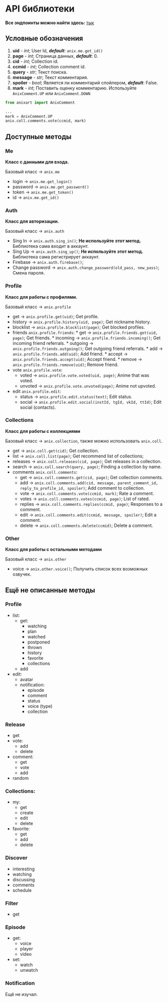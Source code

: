 # API библиотеки

**Все эндпоинты можно найти здесь:** [тык](https://github.com/SantaSpeen/anixart/blob/master/anixart/methods.py "тык")

## **Условные обозначения**
1. **uid** - _int_; User Id, _**default**_: `anix.me.get_id()`
2. **page** - _int_; Страница данных, **_default_**: 0.
3. **cid** - _int_; Collection id.
4. **ccmid** - _int_; Collection comment id.
5. **query** - _str_; Текст поиска.
6. **message** - _str_; Текст комментария.
7. **spoiler** - _bool_; Является ли комментарий спойлером, **_default_**: False.
8. **mark** - _int_; Поставить оценку комментарию. Используйте `AnixComment.UP` или `AnixComment.DOWN`
```python
from anixart import AnixComment

...
mark = AnixComment.UP
anix.coll.comments.vote(ccmid, mark)
```
## **Доступные методы**

### Me
**Класс с данными для входа.** 

Базовый класс -> `anix.me`

* login -> `anix.me.get_login()`
* password -> `anix.me.get_password()`
* token -> `anix.me.get_token()`
* id -> `anix.me.get_id()`

### Auth
**Класс для авторизации.** 

Базовый класс -> `anix.auth`

- Sing In -> `anix.auth.sing_in()`; **Не используйте этот метод.** Библиотека сама входит в аккаунт.
- Sing Up -> `anix.auth.sing_up()`; **Не используйте этот метод.** Библиотека сама регистрирует аккаунт.
- Firebase -> `anix.auth.firebase()`; 
- Change password -> `anix.auth.change_password(old_pass, new_pass)`; Смена пароля.

### Profile
**Класс для работы с профилями.** 

Базовый класс -> `anix.profile`

- get -> `anix.profile.get(uid)`; Get profile.
- history  -> `anix.profile.history(uid, page)`; Get nickname history.
- blocklist  -> `anix.profile.blocklist(page)`; Get blocked profiles.
- friends `anix.profile.friends`: 
      * get -> `anix.profile.friends.get(uid, page)`; Get friends.
      * incoming -> `anix.profile.friends.incoming()`; Get incoming friend referrals.
      * outgoing -> `anix.profile.friends.outgoing()`; Get outgoing friend referrals.
      * add -> `anix.profile.friends.add(uid)`; Add friend.
      * accept -> `anix.profile.friends.accept(uid)`; Accept friend.
      * remove -> `anix.profile.friends.remove(uid)`; Remove friend.
- vote `anix.profile.vote`: 
    * voted -> `anix.profile.vote.voted(uid, page)`; Anime that was voted.
    * unvoted -> `anix.profile.vote.unvoted(page)`; Anime not upvoted.
- edit `anix.profile.edit`: 
    * status -> `anix.profile.edit.status(text)`; Edit status.
    * social -> `anix.profile.edit.social(instId, tgId, vkId, ttId)`; Edit social (contacts).

### Collections
**Класс для работы с коллекциями** 

Базовый класс -> `anix.collection`, также можно использовать `anix.coll`.

- get -> `anix.coll.get(cid)`; Get collection.
- list -> `anix.coll.list(page)`; Get recommend list of collections;
- releases -> `anix.coll.releases(cid, page)`; Get releases in a collection.
- search -> `anix.coll.search(query, page)`; Finding a collection by name.
- comments `anix.coll.comments`:
  * get -> `anix.coll.comments.get(cid, page)`; Get collection comments.
  * add -> `anix.coll.comments.add(cid, message, parent_comment_id, reply_to_profile_id, spoiler)`; Add comment to collection.
  * vote -> `anix.coll.comments.vote(ccmid, mark)`; Rate a comment.
  * votes -> `anix.coll.comments.votes(ccmid, page)`; List of rated.
  * replies -> `anix.coll.comments.replies(ccmid, page)`; Responses to a comment.
  * edit -> `anix.coll.comments.edit(ccmid, message, spoiler)`; Edit a comment.
  * delete -> `anix.coll.comments.delete(ccmid)`; Delete a comment.
  
### Other
**Класс для работы с остальными методами** 

Базовый класс -> `anix.other`

- voice -> `anix.other.voice()`; Получить список всех возможных озвучек.

## **Ещё не описанные методы**

### Profile
- list:
  * get:
    - watching
    - plan
    - watched
    - postponed
    - thrown
    - history
    - favorite 
    - collections
  * add
- edit:
    * avatar
    * notification:
        - episode
        - comment
        - status
        - voice (type)
        - collection

### Release
- get
- vote:
    * add
    * delete
- comment:
    * get 
    * vote
    * add
- random

### Collections:
- my:
  * get
  * create
  * edit
  * delete
- favorite:
    * get
    * add
    * delete

### Discover
- interesting
- watching
- discussing
- comments
- schedule

### Filter
- get

### Episode
- get: 
  - voice
  - player
  - video
- set:
    - watch
    - unwatch
    
### Notification
Ещё не изучал.
